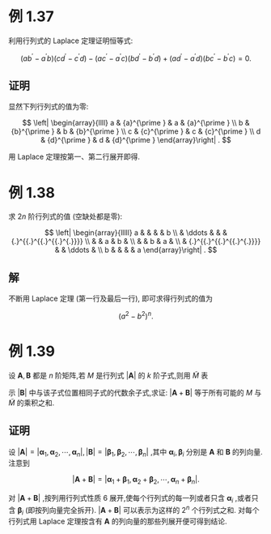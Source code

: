 
# 例 1.37
利用行列式的 Laplace 定理证明恒等式:

$$
\left( {a{b}^{\prime } - {a}^{\prime }b}\right) \left( {c{d}^{\prime } - {c}^{\prime }d}\right) - \left( {a{c}^{\prime } - {a}^{\prime }c}\right) \left( {b{d}^{\prime } - {b}^{\prime }d}\right) + \left( {a{d}^{\prime } - {a}^{\prime }d}\right) \left( {b{c}^{\prime } - {b}^{\prime }c}\right) = 0.
$$

## 证明 
显然下列行列式的值为零:

$$
\left| \begin{array}{llll} a & {a}^{\prime } & a & {a}^{\prime } \\ b & {b}^{\prime } & b & {b}^{\prime } \\ c & {c}^{\prime } & c & {c}^{\prime } \\ d & {d}^{\prime } & d & {d}^{\prime } \end{array}\right| .
$$

用 Laplace 定理按第一、第二行展开即得.

# 例 1.38 
求 ${2n}$ 阶行列式的值 (空缺处都是零):

$$
\left| \begin{array}{lllll} a & & & & b \\ & \ddots & & & {.}^{{.}^{{.}^{{.}^{.}}}} \\ & & a & b & \\ & & b & a & \\ & {.}^{{.}^{{.}^{{.}^{.}}}} & & \ddots & \\ b & & & & a \end{array}\right| .
$$

## 解
不断用 Laplace 定理 (第一行及最后一行), 即可求得行列式的值为

$$
{\left( {a}^{2} - {b}^{2}\right) }^{n}\text{.}
$$

# 例 1.39 
设 $\mathbf{A},\mathbf{B}$ 都是 $n$ 阶矩阵,若 $M$ 是行列式 $\left| \mathbf{A}\right|$ 的 $k$ 阶子式,则用 $\widetilde{M}$ 表

示 $\left| \mathbf{B}\right|$ 中与该子式位置相同子式的代数余子式,求证: $\left| {\mathbf{A} + \mathbf{B}}\right|$ 等于所有可能的 $M$ 与 $\widetilde{M}$ 的乘积之和.

## 证明 
设 $\left| \mathbf{A}\right| = \left| {{\mathbf{\alpha }}_{1},{\mathbf{\alpha }}_{2},\cdots ,{\mathbf{\alpha }}_{n}}\right| ,\left| \mathbf{B}\right| = \left| {{\mathbf{\beta }}_{1},{\mathbf{\beta }}_{2},\cdots ,{\mathbf{\beta }}_{n}}\right|$ ,其中 ${\mathbf{\alpha }}_{i},{\mathbf{\beta }}_{i}$ 分别是 $\mathbf{A}$ 和 $\mathbf{B}$ 的列向量. 注意到

$$
\left| {\mathbf{A} + \mathbf{B}}\right| = \left| {{\mathbf{\alpha }}_{1} + {\mathbf{\beta }}_{1},{\mathbf{\alpha }}_{2} + {\mathbf{\beta }}_{2},\cdots ,{\mathbf{\alpha }}_{n} + {\mathbf{\beta }}_{n}}\right| .
$$

对 $\left| {\mathbf{A} + \mathbf{B}}\right|$ ,按列用行列式性质 6 展开,使每个行列式的每一列或者只含 ${\mathbf{\alpha }}_{i}$ ,或者只含 ${\mathbf{\beta }}_{i}$ (即按列向量完全拆开). $\left| {\mathbf{A} + \mathbf{B}}\right|$ 可以表示为这样的 ${2}^{n}$ 个行列式之和. 对每个行列式用 Laplace 定理按含有 $\mathbf{A}$ 的列向量的那些列展开便可得到结论.
